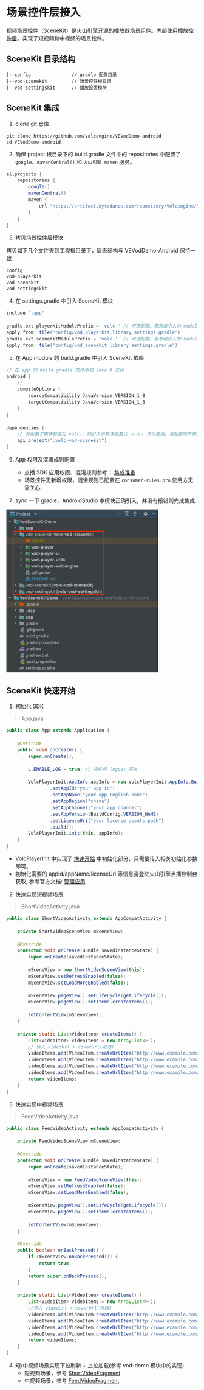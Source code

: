 # 场景控件层接入

视频场景控件（SceneKit）是火山引擎开源的播放器场景组件。内部使用[播放控件层](../vod-playerkit/README.md)，实现了短视频和中视频的场景控件。

## SceneKit 目录结构

```text
|--config               // gradle 配置目录
|--vod-scenekit         // 场景控件根目录
|--vod-settingskit      // 播放设置模块
```

## SceneKit 集成

1. clone git 仓库

```shell
git clone https://github.com/volcengine/VEVodDemo-android
cd VEVodDemo-android
```

2. 确保 project 根目录下的 build.gradle 文件中的 repositories 中配置了`google`、`mavenCentral()` 和 `火山引擎 maven` 服务。

```groovy
allprojects {
    repositories {
        google()
        mavenCentral()
        maven {
            url "https://artifact.bytedance.com/repository/Volcengine/" // 火山引擎 maven 服务
        }
    }
}
```

3. 拷贝场景控件层模块

拷贝如下几个文件夹到工程根目录下，层级结构与 VEVodDemo-Android 保持一致

```text
config
vod-playerkit
vod-scenekit
vod-settingskit
```

4. 在 settings.gradle 中引入 SceneKit 模块

```groovy
include ':app'

gradle.ext.playerKitModulePrefix = 'volc-' // 可选配置。若想给引入的 module 添加前缀增加辨识度可以配置。
apply from: file("config/vod_playerkit_library_settings.gradle")
gradle.ext.sceneKitModulePrefix = 'volc-'  // 可选配置。若想给引入的 module 添加前缀增加辨识度可以配置。
apply from: file("config/vod_scenekit_library_settings.gradle")
```

5. 在 App module 的 build.gradle 中引入 SceneKit 依赖

```groovy
// 在 app 的 build.gradle 文件添加 Java 8 支持
android {
    // ...
    compileOptions {
        sourceCompatibility JavaVersion.VERSION_1_8
        targetCompatibility JavaVersion.VERSION_1_8
    }
}

dependencies {
    // 若配置了模块前缀为 volc-，则引入子模块需要以 volc- 作为前缀。没配置则不用。
    api project(":volc-vod-scenekit")
}
```

6. App 权限及混淆规则配置
    - 点播 SDK 应用权限、混淆规则参考： [集成准备](https://www.volcengine.com/docs/4/65774)
    - 场景控件无新增权限，混淆规则已配置在 `consumer-rules.pro` 使用方无需关心

7. sync 一下 gradle，AndroidStudio 中模块正确引入，并没有报错则完成集成.

<img src="../doc/res/image/project_include_vod_scenekit.png" width="400">

## SceneKit 快速开始

1. 初始化 SDK

> App.java

```java
public class App extends Application {

    @Override
    public void onCreate() {
        super.onCreate();

        L.ENABLE_LOG = true; // 控件层 logcat 开关

        VolcPlayerInit.AppInfo appInfo = new VolcPlayerInit.AppInfo.Builder()
                .setAppId("your app id")
                .setAppName("your app English name")
                .setAppRegion("china")
                .setAppChannel("your app channel")
                .setAppVersion(BuildConfig.VERSION_NAME)
                .setLicenseUri("your license assets path")
                .build();
        VolcPlayerInit.init(this, appInfo);
    }
}
```

* VolcPlayerInit 中实现了 [快速开始](https://www.volcengine.com/docs/4/65783) 中初始化部分，只需要传入相关初始化参数即可。
* 初始化需要的 appId/appName/licenseUri 等信息请登陆火山引擎点播控制台获取,
  参考官方文档: [管理应用](https://www.volcengine.com/docs/4/65772)

2. 快速实现短视频场景

> ShortVideoActivity.java

```java
public class ShortVideoActivity extends AppCompatActivity {

    private ShortVideoSceneView mSceneView;

    @Override
    protected void onCreate(Bundle savedInstanceState) {
        super.onCreate(savedInstanceState);

        mSceneView = new ShortVideoSceneView(this);
        mSceneView.setRefreshEnabled(false);
        mSceneView.setLoadMoreEnabled(false);

        mSceneView.pageView().setLifeCycle(getLifecycle());
        mSceneView.pageView().setItems(createItems());

        setContentView(mSceneView);
    }

    private static List<VideoItem> createItems() {
        List<VideoItem> videoItems = new ArrayList<>();
        // 传入 videoUrl + coverUrl(可选)
        videoItems.add(VideoItem.createUrlItem("http://www.example.com/video_0.mp4", "http://www.example.com/cover_0.jpg"));
        videoItems.add(VideoItem.createUrlItem("http://www.example.com/video_1.mp4", "http://www.example.com/cover_1.jpg"));
        videoItems.add(VideoItem.createUrlItem("http://www.example.com/video_2.mp4", "http://www.example.com/cover_2.jpg"));
        videoItems.add(VideoItem.createUrlItem("http://www.example.com/video_3.mp4", "http://www.example.com/cover_3.jpg"));
        return videoItems;
    }
}
```

3. 快速实现中视频场景

> FeedVideoActivity.java

```java
public class FeedVideoActivity extends AppCompatActivity {

    private FeedVideoSceneView mSceneView;

    @Override
    protected void onCreate(Bundle savedInstanceState) {
        super.onCreate(savedInstanceState);

        mSceneView = new FeedVideoSceneView(this);
        mSceneView.setRefreshEnabled(false);
        mSceneView.setLoadMoreEnabled(false);

        mSceneView.pageView().setLifeCycle(getLifecycle());
        mSceneView.pageView().setItems(createItems());

        setContentView(mSceneView);
    }

    @Override
    public boolean onBackPressed() {
        if (mSceneView.onBackPressed()) {
            return true;
        }
        return super.onBackPressed();
    }

    private static List<VideoItem> createItems() {
        List<VideoItem> videoItems = new ArrayList<>();
        //传入 videoUrl + coverUrl(可选)
        videoItems.add(VideoItem.createUrlItem("http://www.example.com/video_0.mp4", "http://www.example.com/cover_0.jpg"));
        videoItems.add(VideoItem.createUrlItem("http://www.example.com/video_1.mp4", "http://www.example.com/cover_1.jpg"));
        videoItems.add(VideoItem.createUrlItem("http://www.example.com/video_2.mp4", "http://www.example.com/cover_2.jpg"));
        videoItems.add(VideoItem.createUrlItem("http://www.example.com/video_3.mp4", "http://www.example.com/cover_3.jpg"));
        return videoItems;
    }
}
```

4. 短/中视频场景实现下拉刷新 + 上拉加载(参考 vod-demo 模块中的实现)
    - 短视频场景，参考 [ShortVideoFragment](../vod-demo/src/main/java/com/bytedance/volc/voddemo/ui/video/scene/shortvideo/ShortVideoFragment.java)
    - 中视频场景，参考 [FeedVideoFragment](../vod-demo/src/main/java/com/bytedance/volc/voddemo/ui/video/scene/feedvideo/FeedVideoFragment.java)
